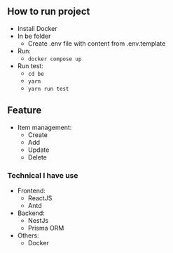 ## How to run project
- Install Docker
- In be folder
  - Create .env file with content from .env.template
- Run:
  - ```docker compose up```
- Run test:
  - ```cd be```
  - ```yarn```
  - ```yarn run test```


## Feature
- Item management:
  - Create
  - Add
  - Update
  - Delete


### Technical I have use
- Frontend:
  - ReactJS
  - Antd
- Backend:
  - NestJs
  - Prisma ORM
- Others:
  - Docker

